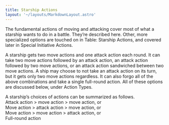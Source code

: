 ```yaml
---
title: Starship Actions
layout: '~/layouts/MarkdownLayout.astro'
---
```

The fundamental actions of moving and attacking cover most of what a starship
wants to do in a battle. They’re described here. Other, more specialized
options are touched on in Table: Starship Actions, and covered later in
Special Initiative Actions.

A starship gets two move actions and one attack action each round. It can take
two move actions followed by an attack action, an attack action followed by
two move actions, or an attack action sandwiched between two move actions. A
ship may choose to not take an attack action on its turn, but it gets only two
move actions regardless. It can also forgo all of the above combinations and
take a single full-round action. All of these options are discussed below,
under Action Types.

A starship’s choices of actions can be summarized as follows.  
Attack action > move action > move action, or  
Move action > attack action > move action, or  
Move action > move action > attack action, or  
Full-round action

